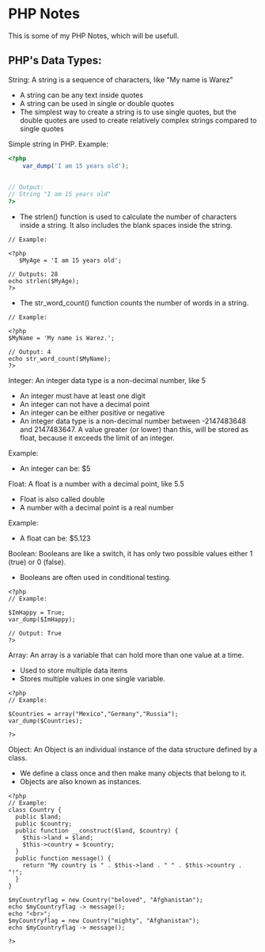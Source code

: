 # PHP Notes

This is some of my PHP Notes, which will be usefull.

<h2> PHP's Data Types: </h2>

String: A string is a sequence of characters, like "My name is Warez"
   * A string can be any text inside quotes
   * A string can be used in single or double quotes
   * The simplest way to create a string is to use single quotes,
   but the double quotes are used to create relatively complex strings compared to single quotes


Simple string in PHP. Example:
```php
<?php
    var_dump('I am 15 years old');


// Output:
// String "I am 15 years old"
?>
```
* The strlen() function is used to calculate the number of characters inside a string. It also includes the blank spaces inside the string.
```
// Example:

<?php
   $MyAge = 'I am 15 years old';

// Outputs: 28
echo strlen($MyAge);
?>
```
* The str_word_count() function counts the number of words in a string.
```
// Example:

<?php
$MyName = 'My name is Warez.';

// Output: 4
echo str_word_count($MyName);
?>
```
Integer: An integer data type is a non-decimal number, like 5
   * An integer must have at least one digit
   * An integer can not have a decimal point
   * An integer can be either positive or negative
   * An integer data type is a non-decimal number between -2147483648 and 2147483647. A value greater (or lower) than this, will be stored as float, because it exceeds the limit   of an integer.

Example:
* An integer can be: $5




Float: A float is a number with a decimal point, like 5.5
   * Float is also called double
   * A number with a decimal point is a real number

Example:
* A float can be: $5.123


Boolean: Booleans are like a switch, it has only two possible values either 1 (true) or 0 (false).
   * Booleans are often used in conditional testing.
```
<?php
// Example:

$ImHappy = True;
var_dump($ImHappy);

// Output: True
?>
```

Array: An array is a variable that can hold more than one value at a time.
   * Used to store multiple data items
   * Stores multiple values in one single variable.
```
<?php
// Example:

$Countries = array("Mexico","Germany","Russia");
var_dump($Countries);

?>
```

Object: An Object is an individual instance of the data structure defined by a class.
   * We define a class once and then make many objects that belong to it.
   * Objects are also known as instances.
```
<?php
// Example:
class Country {
  public $land;
  public $country;
  public function __construct($land, $country) {
    $this->land = $land;
    $this->country = $country;
  }
  public function message() {
    return "My country is " . $this->land . " " . $this->country . "!";
  }
}

$myCountryflag = new Country("beloved", "Afghanistan");
echo $myCountryflag -> message();
echo "<br>";
$myCountryflag = new Country("mighty", "Afghanistan");
echo $myCountryflag -> message();

?>
